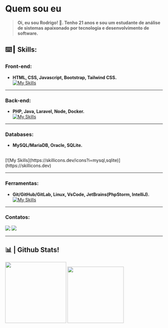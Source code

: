# Quem sou eu
> **Oi, eu sou Rodrigo! 👋. Tenho 21 anos e sou um estudante de análise de sistemas apaixonado por tecnologia e desenvolvimento de software.**

## ⌨️┃ Skills:

### Front-end:
+ **HTML, CSS, Javascript, Bootstrap, Tailwind CSS.** <br />
[![My Skills](https://skillicons.dev/icons?i=html,css,javascript,bootstrap,tailwind&theme=light)](https://skillicons.dev)

---
### Back-end:
+ **PHP, Java, Laravel, Node, Docker.** <br />
[![My Skills](https://skillicons.dev/icons?i=php,java,laravel,nodejs,docker&theme=light)](https://skillicons.dev)

---
### Databases:
+ **MySQL/MariaDB, Oracle, SQLite.**
<br />
[![My Skills](https://skillicons.dev/icons?i=mysql,sqlite)](https://skillicons.dev)

---
### Ferramentas:
+ **Git/GitHub/GitLab, Linux, VsCode, JetBrains(PhpStorm, IntelliJ).** <br />
[![My Skills](https://skillicons.dev/icons?i=git,github,gitlab,linux,vscode,idea&theme=light)](https://skillicons.dev)

---
### Contatos:
<div>
  <a href="https://www.linkedin.com/in/rodrigoDev6" target="_blank"><img src="https://img.shields.io/badge/-LinkedIn-%230077B5?style=for-the-badge&logo=linkedin&logoColor=white" target="_blank"></a> 
  <a href = "mailto:rodrigolima.alves21@gmail.com"><img src="https://img.shields.io/badge/-Gmail-%23333?style=for-the-badge&logo=gmail&logoColor=white" target="_blank"></a>
<div>

---
## 📊 | Github Stats!
<div> 
<!--MY GITHUB STATISTICS-->
   <img height="195em"  src="https://github-readme-stats.vercel.app/api?username=rodrigodev6&show_icons=true&theme=algolia&include_all_commits=true&count_private=true" >

   <a href="https://github.com/rodrigoDev6">
   <!--THE PROGRAMMING LANGUAGES I USE THE MOST-->
   <img height="180em" src="https://github-readme-stats.vercel.app/api/top-langs/?username=rodrigoDev6&layout=compact&langs_count=7&theme=algolia"/>
</div>